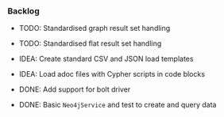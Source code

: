 ### Backlog

* TODO: Standardised graph result set handling
* TODO: Standardised flat result set handling
* IDEA: Create standard CSV and JSON load templates
* IDEA: Load adoc files with Cypher scripts in code blocks


* DONE: Add support for bolt driver
* DONE: Basic `Neo4jService` and test to create and query data 